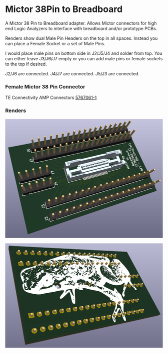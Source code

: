 # Mictor 38Pin to Breadboard
A Mictor 38 Pin to Breadboard adapter. Allows Mictor connectors for high end Logic Analyzers to interface with breadboard and/or prototype PCBs.

Renders show dual Male Pin Headers on the top in all spaces. Instead you can place a Female Socket or a set of Male Pins.

I would place male pins on bottom side in J2/J5/J4 and solder from top. You can either leave J3/J6/J7 empty or you can add male pins or female sockets to the top if desired.

J2/J6 are connected. J4/J7 are connected. J5/J3 are connected.

### Female Mictor 38 Pin Connector
TE Connectivity AMP Connectors [5767061-1](https://www.digikey.com/en/products/detail/te-connectivity-amp-connectors/5767061-1/2195045)

### Renders
![Render Front](Render_Front.png)

![Render Back](Render_Back.png)
